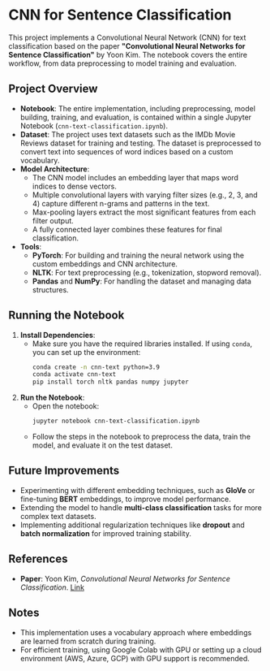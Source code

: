 # CNN for Sentence Classification

This project implements a Convolutional Neural Network (CNN) for text classification based on the paper **"Convolutional Neural Networks for Sentence Classification"** by Yoon Kim. The notebook covers the entire workflow, from data preprocessing to model training and evaluation.

## Project Overview
- **Notebook**: The entire implementation, including preprocessing, model building, training, and evaluation, is contained within a single Jupyter Notebook (`cnn-text-classification.ipynb`).
- **Dataset**: The project uses text datasets such as the IMDb Movie Reviews dataset for training and testing. The dataset is preprocessed to convert text into sequences of word indices based on a custom vocabulary.
- **Model Architecture**: 
  - The CNN model includes an embedding layer that maps word indices to dense vectors.
  - Multiple convolutional layers with varying filter sizes (e.g., 2, 3, and 4) capture different n-grams and patterns in the text.
  - Max-pooling layers extract the most significant features from each filter output.
  - A fully connected layer combines these features for final classification.
- **Tools**:
  - **PyTorch**: For building and training the neural network using the custom embeddings and CNN architecture.
  - **NLTK**: For text preprocessing (e.g., tokenization, stopword removal).
  - **Pandas** and **NumPy**: For handling the dataset and managing data structures.

## Running the Notebook
1. **Install Dependencies**:
   - Make sure you have the required libraries installed. If using `conda`, you can set up the environment:
     ```bash
     conda create -n cnn-text python=3.9
     conda activate cnn-text
     pip install torch nltk pandas numpy jupyter
     ```
2. **Run the Notebook**:
   - Open the notebook:
     ```bash
     jupyter notebook cnn-text-classification.ipynb
     ```
   - Follow the steps in the notebook to preprocess the data, train the model, and evaluate it on the test dataset.

## Future Improvements
- Experimenting with different embedding techniques, such as **GloVe** or fine-tuning **BERT** embeddings, to improve model performance.
- Extending the model to handle **multi-class classification** tasks for more complex text datasets.
- Implementing additional regularization techniques like **dropout** and **batch normalization** for improved training stability.

## References
- **Paper**: Yoon Kim, *Convolutional Neural Networks for Sentence Classification*. [Link](https://arxiv.org/abs/1408.5882)

## Notes
- This implementation uses a vocabulary approach where embeddings are learned from scratch during training.
- For efficient training, using Google Colab with GPU or setting up a cloud environment (AWS, Azure, GCP) with GPU support is recommended.
